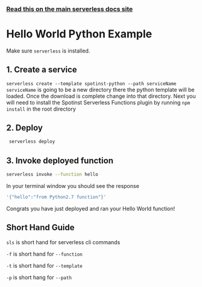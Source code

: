 <!--
title: Hello World Python Example
menuText: Hello World Python Example
description: Create a Python Hello World function
layout: Doc
-->

<!-- DOCS-SITE-LINK:START automatically generated  -->
### [Read this on the main serverless docs site](https://www.serverless.com/framework/docs/providers/spotinst/)
<!-- DOCS-SITE-LINK:END -->

# Hello World Python Example

Make sure `serverless` is installed. 

## 1. Create a service
`serverless create --template spotinst-python --path serviceName`  `serviceName` is going to be a new directory there the python template will be loaded. Once the download is complete change into that directory. Next you will need to install the Spotinst Serverless Functions plugin by running `npm install` in the root directory


## 2. Deploy
```bash 
 serverless deploy
```  

## 3. Invoke deployed function
```bash
serverless invoke --function hello
``` 


In your terminal window you should see the response

```bash
'{"hello":"from Python2.7 function"}'
```

Congrats you have just deployed and ran your Hello World function!

## Short Hand Guide

`sls` is short hand for serverless cli commands 

`-f` is short hand for `--function`

`-t` is short hand for `--template`

`-p` is short hang for `--path`